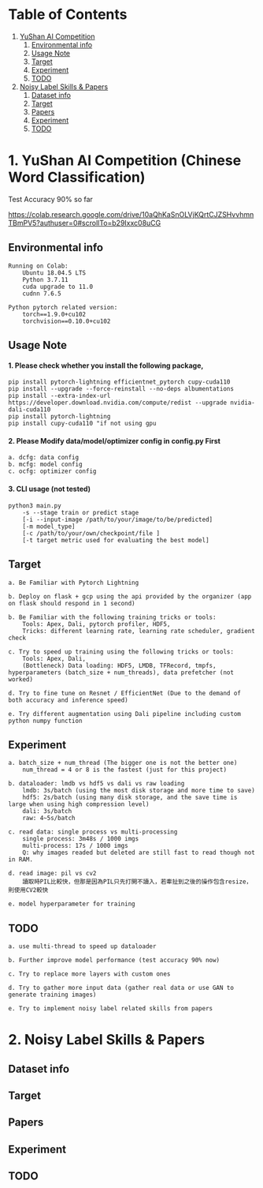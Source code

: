 # Table of Contents
1. [YuShan AI Competition](#yac)
    1. [Environmental info](#ei)
    2. [Usage Note](#un)
    3. [Target](#ta1)
    4. [Experiment](#ex1)
    5. [TODO](#todo1)
2. [Noisy Label Skills & Papers](#nls)
    1. [Dataset info](#di)
    2. [Target](#ta1)
    3. [Papers](#p)
    4. [Experiment](#ex1)
    5. [TODO](#todo1)
# <a name="yac">1. YuShan AI Competition (Chinese Word Classification)
Test Accuracy 90% so far

https://colab.research.google.com/drive/10aQhKaSnOLVjKQrtCJZSHvvhmnTBmPV5?authuser=0#scrollTo=b29Ixxc08uCG

## <a name="ei">Environmental info
    Running on Colab:
        Ubuntu 18.04.5 LTS
        Python 3.7.11
        cuda upgrade to 11.0
        cudnn 7.6.5
        
    Python pytorch related version:
        torch==1.9.0+cu102
        torchvision==0.10.0+cu102
        
## <a name="un">Usage Note
#### 1. Please check whether you install the following package,        
    pip install pytorch-lightning efficientnet_pytorch cupy-cuda110
    pip install --upgrade --force-reinstall --no-deps albumentations        
    pip install --extra-index-url https://developer.download.nvidia.com/compute/redist --upgrade nvidia-dali-cuda110     
    pip install pytorch-lightning
    pip install cupy-cuda110 "if not using gpu

#### 2. Please Modify data/model/optimizer config in config.py First
    a. dcfg: data config
    b. mcfg: model config
    c. ocfg: optimizer config

#### 3. CLI usage (not tested)
    python3 main.py
        -s --stage train or predict stage
        [-i --input-image /path/to/your/image/to/be/predicted]
        [-m model_type] 
        [-c /path/to/your/own/checkpoint/file ] 
        [-t target metric used for evaluating the best model]

## <a name="ta1">Target
    a. Be Familiar with Pytorch Lightning 
    
    b. Deploy on flask + gcp using the api provided by the organizer (app on flask should respond in 1 second)
    
    b. Be Familiar with the following training tricks or tools:
        Tools: Apex, Dali, pytorch profiler, HDF5, 
        Tricks: different learning rate, learning rate scheduler, gradient check
        
    c. Try to speed up training using the following tricks or tools:
        Tools: Apex, Dali, 
        (Bottleneck) Data loading: HDF5, LMDB, TFRecord, tmpfs, hyperparameters (batch_size + num_threads), data prefetcher (not worked)
        
    d. Try to fine tune on Resnet / EfficientNet (Due to the demand of both accuracy and inference speed)
    
    e. Try different augmentation using Dali pipeline including custom python numpy function 

## <a name="ex1">Experiment
    a. batch_size + num_thread (The bigger one is not the better one)
        num_thread = 4 or 8 is the fastest (just for this project)

    b. dataloader: lmdb vs hdf5 vs dali vs raw loading
        lmdb: 3s/batch (using the most disk storage and more time to save)
        hdf5: 2s/batch (using many disk storage, and the save time is large when using high compression level)
        dali: 3s/batch 
        raw: 4~5s/batch

    c. read data: single process vs multi-processing
        single process: 3m48s / 1000 imgs
        multi-process: 17s / 1000 imgs
        Q: why images readed but deleted are still fast to read though not in RAM.
        
    d. read image: pil vs cv2
        讀取時PIL比較快，但那是因為PIL只先打開不讀入，若牽扯到之後的操作包含resize，則使用CV2較快

    e. model hyperparameter for training
    
## <a name="todo1">TODO
    a. use multi-thread to speed up dataloader
    
    b. Further improve model performance (test accuracy 90% now)
    
    c. Try to replace more layers with custom ones
    
    d. Try to gather more input data (gather real data or use GAN to generate training images)
    
    e. Try to implement noisy label related skills from papers


# <a name="nls">2. Noisy Label Skills & Papers
## <a name="di">Dataset info
## <a name="ta2">Target
## <a name="p">Papers
## <a name="ex2">Experiment
## <a name="todo2">TODO
